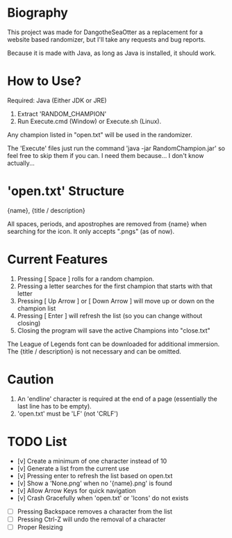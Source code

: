 # Biography

This project was made for DangotheSeaOtter as a replacement for a website based randomizer, but I'll take any requests and bug reports.

Because it is made with Java, as long as Java is installed, it should work.

# How to Use?

Required: Java (Either JDK or JRE)

1. Extract 'RANDOM_CHAMPION'
2. Run Execute.cmd (Window) or Execute.sh (Linux).

Any champion listed in "open.txt" will be used in the randomizer.

The 'Execute' files just run the command 'java -jar RandomChampion.jar' so feel free to skip them if you can. I need them because... I don't know actually...

# 'open.txt' Structure

{name}, {title / description}

All spaces, periods, and apostrophes are removed from {name} when searching for the icon. It only accepts ".pngs" (as of now).

# Current Features

1. Pressing [ Space ] rolls for a random champion.
2. Pressing a letter searches for the first champion that starts with that letter
3. Pressing [ Up Arrow ] or [ Down Arrow ] will move up or down on the champion list
4. Pressing [ Enter ] will refresh the list (so you can change without closing)
5. Closing the program will save the active Champions into "close.txt"

The League of Legends font can be downloaded for additional immersion.
The {title / description} is not necessary and can be omitted.

# Caution

1. An 'endline' character is required at the end of a page (essentially the last line has to be empty).
2. 'open.txt' must be 'LF' (not 'CRLF')


# TODO List

- [v] Create a minimum of one character instead of 10
- [v] Generate a list from the current use
- [v] Pressing enter to refresh the list based on open.txt
- [v] Show a 'None.png' when no '{name}.png' is found
- [v] Allow Arrow Keys for quick navigation
- [v] Crash Gracefully when 'open.txt' or 'Icons' do not exists
- [ ] Pressing Backspace removes a character from the list
- [ ] Pressing Ctrl-Z will undo the removal of a character
- [ ] Proper Resizing